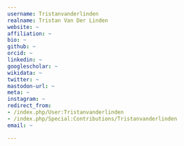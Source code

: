 ```yaml
---
username: Tristanvanderlinden
realname: Tristan Van Der Linden
website: ~
affiliation: ~
bio: ~
github: ~
orcid: ~
linkedin: ~
googlescholar: ~
wikidata: ~
twitter: ~
mastodon-url: ~
meta: ~
instagram: ~
redirect_from:
- /index.php/User:Tristanvanderlinden
- /index.php/Special:Contributions/Tristanvanderlinden
email: ~

---
```

